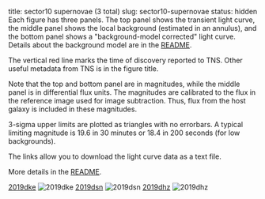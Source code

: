 title: sector10 supernovae (3 total)
slug: sector10-supernovae
status: hidden
  Each figure has three panels.  The top panel shows the transient light curve, the middle panel shows the local background (estimated in an annulus), and the bottom panel shows a "background-model corrected" light curve. Details about the background model are in the [README]({filename}../README/README.md). 
 
 The vertical red line marks the time of discovery reported to TNS. Other useful metadata from TNS is in the figure title.

 Note that the top and bottom panel are in magnitudes, while the middle panel is in differential flux units. The magnitudes are calibrated to the flux in the reference image used for image subtraction. Thus, flux from the host galaxy is included in these magnitudes. 

  3-sigma upper limits are plotted as triangles with no errorbars. A typical limiting magnitude is 19.6 in 30 minutes or 18.4 in 200 seconds (for low backgrounds).

The links allow you to download the light curve data as a text file. 

More details in the [README]({filename}../README/README.md).


[2019dke]({static}../..//light_curves/sector10/lc_2019dke_cleaned)
![2019dke]({static}../../images/sector10/lc_2019dke_cleaned.png)
[2019dsn]({static}../..//light_curves/sector10/lc_2019dsn_cleaned)
![2019dsn]({static}../../images/sector10/lc_2019dsn_cleaned.png)
[2019dhz]({static}../..//light_curves/sector10/lc_2019dhz_cleaned)
![2019dhz]({static}../../images/sector10/lc_2019dhz_cleaned.png)
